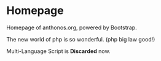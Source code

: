Homepage
========

Homepage of anthonos.org, powered by Bootstrap.

The new world of php is so wonderful. (php big law good!)

Multi-Language Script is **Discarded** now.
